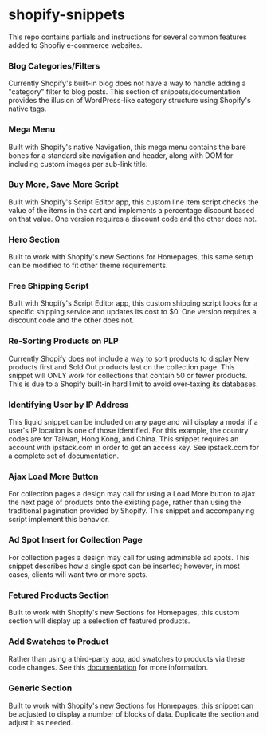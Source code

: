 # shopify-snippets

This repo contains partials and instructions for several common features added to Shopfiy e-commerce websites.

### Blog Categories/Filters
Currently Shopify's built-in blog does not have a way to handle adding a "category" filter to blog posts. This section of snippets/documentation provides the illusion of WordPress-like category structure using Shopify's native tags.

### Mega Menu
Built with Shopify's native Navigation, this mega menu contains the bare bones for a standard site navigation and header, along with DOM for including custom images per sub-link title.

### Buy More, Save More Script
Built with Shopify's Script Editor app, this custom line item script checks the value of the items in the cart and implements a percentage discount based on that value. One version requires a discount code and the other does not.

### Hero Section
Built to work with Shopify's new Sections for Homepages, this same setup can be modified to fit other theme requirements.

### Free Shipping Script
Built with Shopify's Script Editor app, this custom shipping script looks for a specific shipping service and updates its cost to $0. One version requires a discount code and the other does not.

### Re-Sorting Products on PLP
Currently Shopify does not include a way to sort products to display New products first and Sold Out products last on the collection page. This snippet will ONLY work for collections that contain 50 or fewer products. This is due to a Shopify built-in hard limit to avoid over-taxing its databases.

### Identifying User by IP Address
This liquid snippet can be included on any page and will display a modal if a user's IP location is one of those identified. For this example, the country codes are for Taiwan, Hong Kong, and China. This snippet requires an account with ipstack.com in order to get an access key. See ipstack.com for a complete set of documentation.

### Ajax Load More Button
For collection pages a design may call for using a Load More button to ajax the next page of products onto the existing page, rather than using the traditional pagination provided by Shopify. This snippet and accompanying script implement this behavior.

### Ad Spot Insert for Collection Page
For collection pages a design may call for using adminable ad spots. This snippet describes how a single spot can be inserted; however, in most cases, clients will want two or more spots. 

### Fetured Products Section
Built to work with Shopify's new Sections for Homepages, this custom section will display up a selection of featured products.

### Add Swatches to Product
Rather than using a third-party app, add swatches to products via these code changes. See this [documentation](https://help.shopify.com/en/themes/customization/products/features/add-color-swatches) for more information.

### Generic Section
Built to work with Shopify's new Sections for Homepages, this snippet can be adjusted to display a number of blocks of data. Duplicate the section and adjust it as needed.
